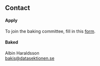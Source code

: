 ## Contact

#### Apply

To join the baking committee, fill in this [form](https://dsekt.se/baka).

#### Baked

Albin Haraldsson</br>
[bakis@datasektionen.se](mailto:bakis@datasektionen.se)
